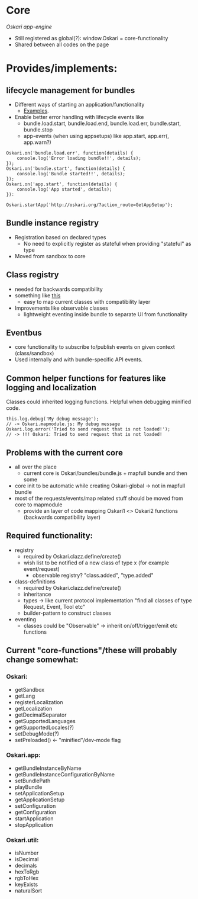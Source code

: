 # Core

*Oskari app-engine*

- Still registered as global(?): window.Oskari = core-functionality
- Shared between all codes on the page

# Provides/implements:

## lifecycle management for bundles

- Different ways of starting an application/functionality
	- [Examples](bundleloader).
- Enable better error handling with lifecycle events like
	- bundle.load.start, bundle.load.end, bundle.load.err, bundle.start, bundle.stop
	- app-events (when using appsetups) like app.start, app.err(, app.warn?)

```
Oskari.on('bundle.load.err', function(details) {
	console.log('Error loading bundle!!', details);
});
Oskari.on('bundle.start', function(details) {
	console.log('Bundle started!!', details);
});
Oskari.on('app.start', function(details) {
	console.log('App started', details);
}):

Oskari.startApp('http://oskari.org/?action_route=GetAppSetup');
```
## Bundle instance registry
- Registration based on declared types
	- No need to explicitly register as stateful when providing "stateful" as type
- Moved from sandbox to core

##  Class registry
- needed for backwards compatibility
- something like [this](https://github.com/ZakarFin/modularjs/blob/master/tests/class-definition.js)
	- easy to map current classes with compatibility layer
- Improvements like observable classes
	- lightweight eventing inside bundle to separate UI from functionality

## Eventbus
- core functionality to subscribe to/publish events on given context (class/sandbox)
- Used internally and with bundle-specific API events.

## Common helper functions for features like logging and localization

Classes could inherited logging functions. Helpful when debugging minified code.

```
this.log.debug('My debug message');
// -> Oskari.mapmodule.js: My debug message
Oskari.log.error('Tried to send request that is not loaded!');
// -> !!! Oskari: Tried to send request that is not loaded!
```

## Problems with the current core

- all over the place
	- current core is Oskari/bundles/bundle.js + mapfull bundle and then some
- core init to be automatic while creating Oskari-global -> not in mapfull bundle
- most of the requests/events/map related stuff should be moved from core to mapmodule
	- provide an layer of code mapping Oskari1 <> Oskari2 functions (backwards compatibility layer)


## Required functionality:
- registry
	- required by Oskari.clazz.define/create() 
	- wish list to be notified of a new class of type x (for example event/request)
		- observable registry? "class.added", "type.added"
- class-definitions
	- required by Oskari.clazz.define/create()
	- inheritance
	- types -> like current protocol implementation "find all classes of type Request, Event, Tool etc"
	- builder-pattern to construct classes
- eventing
	- classes could be "Observable" -> inherit on/off/trigger/emit etc functions


## Current "core-functions"/these will probably change somewhat:

### Oskari:

- getSandbox
- getLang
- registerLocalization
- getLocalization
- getDecimalSeparator
- getSupportedLanguages
- getSupportedLocales(?)
- setDebugMode(?)
- setPreloaded() <- "minified"/dev-mode flag

### Oskari.app:

- getBundleInstanceByName
- getBundleInstanceConfigurationByName
- setBundlePath
- playBundle
- setApplicationSetup
- getApplicationSetup
- setConfiguration
- getConfiguration
- startApplication
- stopApplication

### Oskari.util:
- isNumber
- isDecimal
- decimals
- hexToRgb
- rgbToHex
- keyExists
- naturalSort